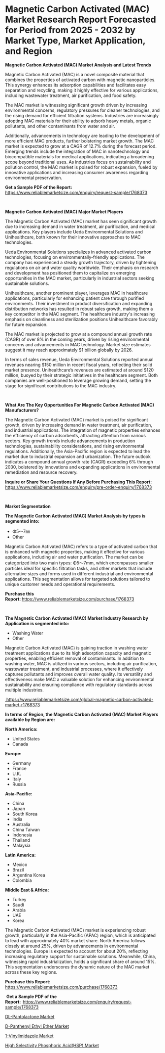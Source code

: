<p><h1>Magnetic Carbon Activated (MAC) Market Research Report Forecasted for Period from 2025 -  2032 by Market Type, Market Application, and Region</h1></p><p><strong>Magnetic Carbon Activated (MAC) Market Analysis and Latest Trends</strong></p>
<p><p>Magnetic Carbon Activated (MAC) is a novel composite material that combines the properties of activated carbon with magnetic nanoparticles. This synergy enhances its adsorption capabilities and facilitates easy separation and recycling, making it highly effective for various applications, including wastewater treatment, air purification, and food safety. </p><p>The MAC market is witnessing significant growth driven by increasing environmental concerns, regulatory pressures for cleaner technologies, and the rising demand for efficient filtration systems. Industries are increasingly adopting MAC materials for their ability to adsorb heavy metals, organic pollutants, and other contaminants from water and air. </p><p>Additionally, advancements in technology are leading to the development of more efficient MAC products, further bolstering market growth. The MAC market is expected to grow at a CAGR of 12.7% during the forecast period. Emerging trends include the integration of MAC in nanotechnology and biocompatible materials for medical applications, indicating a broadening scope beyond traditional uses. As industries focus on sustainability and pollution control, the MAC market is poised for robust expansion, fueled by innovative applications and increasing consumer awareness regarding environmental preservation.</p></p>
<p><strong>Get a Sample PDF of the Report:&nbsp;</strong> <a href="https://www.reliablemarketsize.com/enquiry/request-sample/1768373?utm_campaign=2005&utm_medium=2&utm_source=Github&utm_content=ia&utm_term=03042025&utm_id=magnetic-carbon-activated-mac">https://www.reliablemarketsize.com/enquiry/request-sample/1768373</a></p>
<p>&nbsp;</p>
<p><strong>Magnetic Carbon Activated (MAC) Major Market Players</strong></p>
<p><p>The Magnetic Carbon Activated (MAC) market has seen significant growth due to increasing demand in water treatment, air purification, and medical applications. Key players include Ueda Environmental Solutions and Unihealthcare, both known for their innovative approaches to MAC technologies.</p><p>Ueda Environmental Solutions specializes in advanced activated carbon technologies, focusing on environmentally-friendly applications. The company has experienced a steady growth trajectory, driven by tightening regulations on air and water quality worldwide. Their emphasis on research and development has positioned them to capitalize on emerging opportunities in the MAC market, particularly in industrial sectors seeking sustainable solutions. </p><p>Unihealthcare, another prominent player, leverages MAC in healthcare applications, particularly for enhancing patient care through purified environments. Their investment in product diversification and expanding distribution networks has resulted in robust sales growth, making them a key competitor in the MAC segment. The healthcare industry's increasing emphasis on cleanliness and sterilization positions Unihealthcare favorably for future expansion.</p><p>The MAC market is projected to grow at a compound annual growth rate (CAGR) of over 8% in the coming years, driven by rising environmental concerns and advancements in MAC technology. Market size estimates suggest it may reach approximately $1 billion globally by 2026.</p><p>In terms of sales revenue, Ueda Environmental Solutions reported annual revenues nearing $150 million in recent fiscal years, reflecting their solid market presence. Unihealthcare’s revenues are estimated at around $120 million, buoyed by their strategic initiatives in the healthcare segment. Both companies are well-positioned to leverage growing demand, setting the stage for significant contributions to the MAC industry.</p></p>
<p>&nbsp;</p>
<p><strong>What Are The Key Opportunities For Magnetic Carbon Activated (MAC) Manufacturers?</strong></p>
<p><p>The Magnetic Carbon Activated (MAC) market is poised for significant growth, driven by increasing demand in water treatment, air purification, and industrial applications. The integration of magnetic properties enhances the efficiency of carbon adsorbents, attracting attention from various sectors. Key growth trends include advancements in production technologies, sustainability considerations, and rising environmental regulations. Additionally, the Asia-Pacific region is expected to lead the market due to industrial expansion and urbanization. The future outlook indicates a compound annual growth rate (CAGR) exceeding 6% through 2030, bolstered by innovations and expanding applications in environmental remediation and resource recovery.</p></p>
<p><strong>Inquire or Share Your Questions If Any Before Purchasing This Report:</strong> <a href="https://www.reliablemarketsize.com/enquiry/pre-order-enquiry/1768373?utm_campaign=2005&utm_medium=2&utm_source=Github&utm_content=ia&utm_term=03042025&utm_id=magnetic-carbon-activated-mac">https://www.reliablemarketsize.com/enquiry/pre-order-enquiry/1768373</a></p>
<p>&nbsp;</p>
<p><strong>Market Segmentation</strong></p>
<p><strong>The Magnetic Carbon Activated (MAC) Market Analysis by types is segmented into:</strong></p>
<p><ul><li>Φ5～7㎜</li><li>Other</li></ul></p>
<p><p>Magnetic Carbon Activated (MAC) refers to a type of activated carbon that is enhanced with magnetic properties, making it effective for various applications, including air and water purification. The market can be categorized into two main types: Φ5～7mm, which encompasses smaller particles ideal for specific filtration tasks, and other markets that include alternative sizes and forms used in different industrial and environmental applications. This segmentation allows for targeted solutions tailored to unique customer needs and operational requirements.</p></p>
<p><strong>Purchase this Report:&nbsp;</strong><a href="https://www.reliablemarketsize.com/purchase/1768373?utm_campaign=2005&utm_medium=2&utm_source=Github&utm_content=ia&utm_term=03042025&utm_id=magnetic-carbon-activated-mac">https://www.reliablemarketsize.com/purchase/1768373</a></p>
<p>&nbsp;</p>
<p><strong>The Magnetic Carbon Activated (MAC) Market Industry Research by Application is segmented into:</strong></p>
<p><ul><li>Washing Water</li><li>Other</li></ul></p>
<p><p>Magnetic Carbon Activated (MAC) is gaining traction in washing water treatment applications due to its high adsorption capacity and magnetic properties, enabling efficient removal of contaminants. In addition to washing water, MAC is utilized in various sectors, including air purification, wastewater treatment, and industrial processes, where it effectively captures pollutants and improves overall water quality. Its versatility and effectiveness make MAC a valuable solution for enhancing environmental sustainability and ensuring compliance with regulatory standards across multiple industries.</p></p>
<p><a href="https://www.reliablemarketsize.com/global-magnetic-carbon-activated-market-r1768373?utm_campaign=2005&utm_medium=2&utm_source=Github&utm_content=ia&utm_term=03042025&utm_id=magnetic-carbon-activated-mac">&nbsp;https://www.reliablemarketsize.com/global-magnetic-carbon-activated-market-r1768373</a></p>
<p><strong>In terms of Region, the Magnetic Carbon Activated (MAC) Market Players available by Region are:</strong></p>
<p>
    <p> <strong> North America: </strong>
        <ul>
            <li>United States</li>
            <li>Canada</li>
        </ul>
        </p> 
    <p> <strong> Europe: </strong>
        <ul>
            <li>Germany</li>
            <li>France</li>
            <li>U.K.</li>
            <li>Italy</li>
            <li>Russia</li>
        </ul>
        </p> 
    <p> <strong> Asia-Pacific: </strong>
        <ul>
            <li>China</li>
            <li>Japan</li>
            <li>South Korea</li>
            <li>India</li>
            <li>Australia</li>
            <li>China Taiwan</li>
            <li>Indonesia</li>
            <li>Thailand</li>
            <li>Malaysia</li>
        </ul>
        </p> 
    <p> <strong> Latin America: </strong>
        <ul>
            <li>Mexico</li>
            <li>Brazil</li>
            <li>Argentina Korea</li>
            <li>Colombia</li>
        </ul>
        </p> 
    <p> <strong> Middle East & Africa: </strong>
        <ul>
            <li>Turkey</li>
            <li>Saudi</li>
            <li>Arabia</li>
            <li>UAE</li>
            <li>Korea</li>
        </ul>
    </p>
    </p>
<p><p>The Magnetic Carbon Activated (MAC) market is experiencing robust growth, particularly in the Asia-Pacific (APAC) region, which is anticipated to lead with approximately 40% market share. North America follows closely at around 25%, driven by advancements in environmental technologies. Europe is expected to account for about 20%, reflecting increasing regulatory support for sustainable solutions. Meanwhile, China, witnessing rapid industrialization, holds a significant share of around 15%. This segmentation underscores the dynamic nature of the MAC market across these key regions.</p></p>
<p><strong>Purchase this Report: </strong><a href="https://www.reliablemarketsize.com/purchase/1768373?utm_campaign=2005&utm_medium=2&utm_source=Github&utm_content=ia&utm_term=03042025&utm_id=magnetic-carbon-activated-mac">https://www.reliablemarketsize.com/purchase/1768373</a></p>
<p>&nbsp;<strong>Get a Sample PDF of the Report:&nbsp;&nbsp;</strong><a href="https://www.reliablemarketsize.com/enquiry/request-sample/1768373?utm_campaign=2005&utm_medium=2&utm_source=Github&utm_content=ia&utm_term=03042025&utm_id=magnetic-carbon-activated-mac">https://www.reliablemarketsize.com/enquiry/request-sample/1768373</a></p>
<p><strong></strong></p>
<p><p><a href="https://github.com/kohushamudo3/Market-Research-Report-List-1/blob/main/dl-pantolactone-market.md?utm_campaign=2005&utm_medium=2&utm_source=Github&utm_content=ia&utm_term=03042025&utm_id=magnetic-carbon-activated-mac">DL-Pantolactone Market</a></p><p><a href="https://github.com/myrieronays5/Market-Research-Report-List-1/blob/main/d-panthenyl-ethyl-ether-market.md?utm_campaign=2005&utm_medium=2&utm_source=Github&utm_content=ia&utm_term=03042025&utm_id=magnetic-carbon-activated-mac">D-Panthenyl Ethyl Ether Market</a></p><p><a href="https://github.com/lylyparadise/Market-Research-Report-List-6/blob/main/1-vinylimidazole-market.md?utm_campaign=2005&utm_medium=2&utm_source=Github&utm_content=ia&utm_term=03042025&utm_id=magnetic-carbon-activated-mac">1-Vinylimidazole Market</a></p><p><a href="https://github.com/gogashopkewy/Market-Research-Report-List-1/blob/main/high-selectivity-phosphoric-acidhsp-market.md?utm_campaign=2005&utm_medium=2&utm_source=Github&utm_content=ia&utm_term=03042025&utm_id=magnetic-carbon-activated-mac">High Selectivity Phosphoric Acid(HSP) Market</a></p></p>